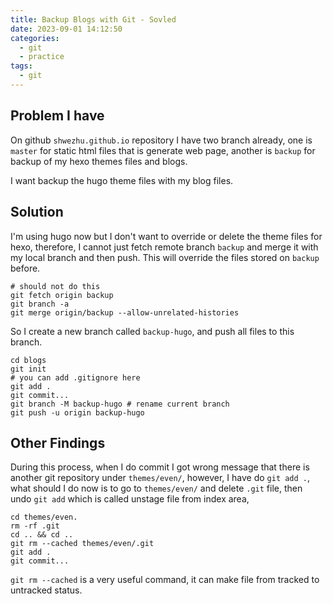 ```yaml
---
title: Backup Blogs with Git - Sovled
date: 2023-09-01 14:12:50
categories:
  - git
  - practice
tags:
  - git
---
```


## Problem I have

On github `shwezhu.github.io` repository I have two branch already, one is `master` for static html files that is generate web page, another is `backup` for backup of my hexo themes files and blogs. 

I want backup the hugo theme files with my blog files. 

## Solution

I'm using hugo now but I don't want to override or delete the theme files for hexo, therefore, I cannot just fetch remote branch `backup` and merge it with my local branch and then push. This will override the files stored on `backup` before. 

```shell
# should not do this
git fetch origin backup
git branch -a
git merge origin/backup --allow-unrelated-histories
```

So I create a new branch called `backup-hugo`, and push all files to this branch. 

```shell
cd blogs
git init
# you can add .gitignore here
git add .
git commit...
git branch -M backup-hugo # rename current branch
git push -u origin backup-hugo
```

## Other Findings

During this process, when I do commit I got wrong message that there is another git repository under `themes/even/`, however, I have do `git add .`, what should I do now is to go to `themes/even/` and delete `.git` file, then undo `git add` which is called unstage file from index area, 

```shell 
cd themes/even.
rm -rf .git
cd .. && cd ..
git rm --cached themes/even/.git
git add .
git commit...
```

`git rm --cached` is a very useful command, it can make file from tracked to untracked status. 